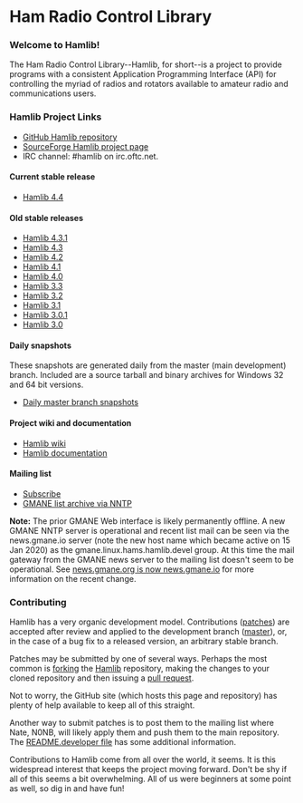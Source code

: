# Ham Radio Control Library

### Welcome to Hamlib!

The Ham Radio Control Library--Hamlib, for short--is a project to provide
programs with a consistent Application Programming Interface (API) for
controlling the myriad of radios and rotators available to amateur
radio and communications users.

### Hamlib Project Links

- [GitHub Hamlib repository](https://github.com/Hamlib/Hamlib)
- [SourceForge Hamlib project page](https://sourceforge.net/projects/hamlib/)
- IRC channel: #hamlib on irc.oftc.net.

#### Current stable release

- [Hamlib 4.4](https://github.com/Hamlib/Hamlib/releases/tag/4.4)

#### Old stable releases

- [Hamlib 4.3.1](https://github.com/Hamlib/Hamlib/releases/tag/4.3.1)
- [Hamlib 4.3](https://github.com/Hamlib/Hamlib/releases/tag/4.3)
- [Hamlib 4.2](https://github.com/Hamlib/Hamlib/releases/tag/4.2)
- [Hamlib 4.1](https://github.com/Hamlib/Hamlib/releases/tag/4.1)
- [Hamlib 4.0](https://github.com/Hamlib/Hamlib/releases/tag/4.0)
- [Hamlib 3.3](https://github.com/Hamlib/Hamlib/releases/tag/3.3)
- [Hamlib 3.2](https://github.com/Hamlib/Hamlib/releases/tag/3.2)
- [Hamlib 3.1](https://github.com/Hamlib/Hamlib/releases/tag/3.1)
- [Hamlib 3.0.1](https://github.com/Hamlib/Hamlib/releases/tag/3.0.1)
- [Hamlib 3.0](https://github.com/Hamlib/Hamlib/releases/tag/3.0)

#### Daily snapshots

These snapshots are generated daily from the master (main development) branch.
Included are a source tarball and binary archives for Windows 32 and 64 bit
versions.

- [Daily master branch snapshots](http://n0nb.users.sourceforge.net/)

#### Project wiki and documentation

- [Hamlib wiki](https://github.com/Hamlib/Hamlib/wiki)
- [Hamlib documentation](https://github.com/Hamlib/Hamlib/wiki/Documentation)

#### Mailing list

- [Subscribe](https://sourceforge.net/projects/hamlib/lists/hamlib-developer)
- [GMANE list archive via NNTP](nntp://news.gmane.io/gmane.linux.hams.hamlib.devel)

**Note:** The prior GMANE Web interface is likely permanently offline.  A new
GMANE NNTP server is operational and recent list mail can be seen via the
news.gmane.io server (note the new host name which became active on 15 Jan
2020) as the gmane.linux.hams.hamlib.devel group.  At this time the mail
gateway from the GMANE news server to the mailing list doesn't seem to be
operational.  See [news.gmane.org is now
news.gmane.io](https://lars.ingebrigtsen.no/2020/01/15/news-gmane-org-is-now-news-gmane-io/)
for more information on the recent change.

### Contributing

Hamlib has a very organic development model.  Contributions
([patches](https://en.wikipedia.org/wiki/Patch_(computing))) are accepted
after review and applied to the development branch
([master](https://github.com/Hamlib/Hamlib)), or, in the case of a bug fix to
a released version, an arbitrary stable branch.

Patches may be submitted by one of several ways.  Perhaps the most common is
[forking](https://help.github.com/search/?utf8=%E2%9C%93&q=forking) the
[Hamlib](https://github.com/Hamlib/Hamlib) repository, making the changes to
your cloned repository and then issuing a [pull
request](https://help.github.com/search/?utf8=%E2%9C%93&q=pull+request).

Not to worry, the GitHub site (which hosts this page and repository) has plenty
of help available to keep all of this straight.

Another way to submit patches is to post them to the mailing list where Nate,
N0NB, will likely apply them and push them to the main repository.  The
[README.developer
file](https://github.com/Hamlib/Hamlib/blob/master/README.developer) has some
additional information.

Contributions to Hamlib come from all over the world, it seems.  It is this
widespread interest that keeps the project moving forward.  Don't be shy if
all of this seems a bit overwhelming.  All of us were beginners at some point
as well, so dig in and have fun!

